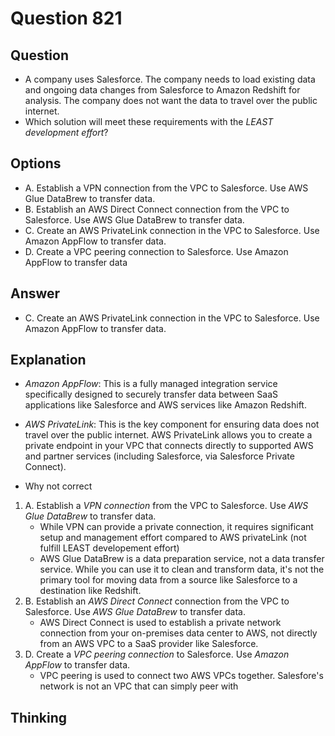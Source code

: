 # Question 821
## Question
* A company uses Salesforce. The company needs to load existing data and ongoing data changes from Salesforce to Amazon Redshift for analysis. The company does not want the data to travel over the public internet.
* Which solution will meet these requirements with the *LEAST development effort*?

## Options
* A. Establish a VPN connection from the VPC to Salesforce. Use AWS Glue DataBrew to transfer data.
* B. Establish an AWS Direct Connect connection from the VPC to Salesforce. Use AWS Glue DataBrew to transfer data.
* C. Create an AWS PrivateLink connection in the VPC to Salesforce. Use Amazon AppFlow to transfer data.
* D. Create a VPC peering connection to Salesforce. Use Amazon AppFlow to transfer data

## Answer
* C. Create an AWS PrivateLink connection in the VPC to Salesforce. Use Amazon AppFlow to transfer data.


## Explanation
* *Amazon AppFlow*: This is a fully managed integration service specifically designed to securely transfer data between SaaS applications like Salesforce and AWS services like Amazon Redshift.
* *AWS PrivateLink*: This is the key component for ensuring data does not travel over the public internet. AWS PrivateLink allows you to create a private endpoint in your VPC that connects directly to supported AWS and partner services (including Salesforce, via Salesforce Private Connect).

* Why not correct
1. A. Establish a *VPN connection* from the VPC to Salesforce. Use *AWS Glue DataBrew* to transfer data.
   * While VPN can provide a private connection, it requires significant setup and management effort compared to AWS privateLink (not fulfill LEAST developement effort)
   * AWS Glue DataBrew is a data preparation service, not a data transfer service. While you can use it to clean and transform data, it's not the primary tool for moving data from a source like Salesforce to a destination like Redshift. 
2. B. Establish an *AWS Direct Connect* connection from the VPC to Salesforce. Use *AWS Glue DataBrew* to transfer data.
   * AWS Direct Connect is used to establish a private network connection from your on-premises data center to AWS, not directly from an AWS VPC to a SaaS provider like Salesforce.
3. D. Create a *VPC peering connection* to Salesforce. Use *Amazon AppFlow* to transfer data.
   * VPC peering is used to connect two AWS VPCs together. Salesfore's network is not an VPC that can simply peer with

## Thinking